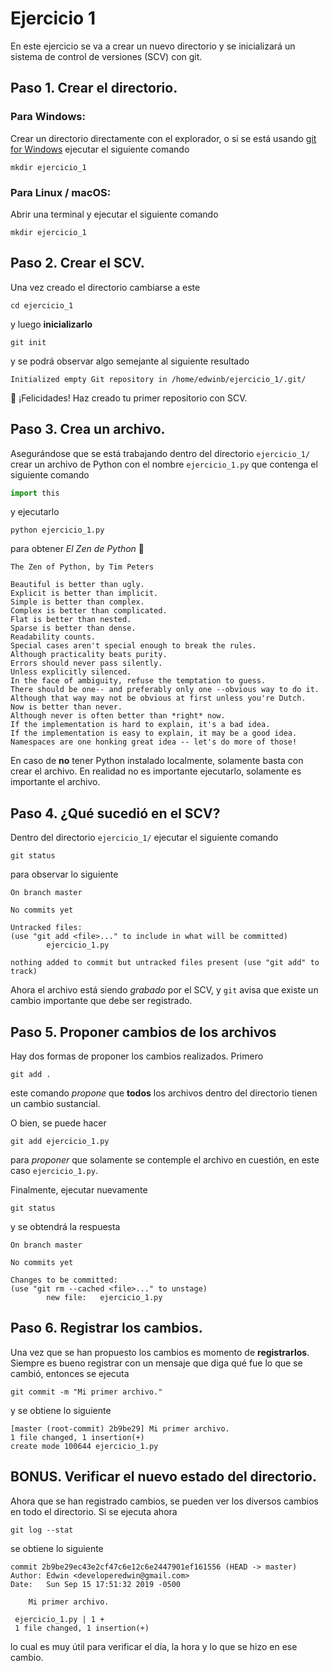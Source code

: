 # Ejercicio 1

En este ejercicio se va a crear un nuevo directorio y se inicializará un sistema
de control de versiones (SCV) con git.

## Paso 1. Crear el directorio.

### Para Windows:

Crear un directorio directamente con el explorador, o si se está usando
[git for Windows](https://gitforwindows.org/) ejecutar el siguiente comando

    mkdir ejercicio_1

### Para Linux / macOS:

Abrir una terminal y ejecutar el siguiente comando

    mkdir ejercicio_1

## Paso 2. Crear el SCV.

Una vez creado el directorio cambiarse a este
    
    cd ejercicio_1

y luego **inicializarlo**

    git init

y se podrá observar algo semejante al siguiente resultado

    Initialized empty Git repository in /home/edwinb/ejercicio_1/.git/

:tada: ¡Felicidades! Haz creado tu primer repositorio con SCV.

## Paso 3. Crea un archivo.

Asegurándose que se está trabajando dentro del directorio `ejercicio_1/` crear un archivo de Python
con el nombre `ejercicio_1.py` que contenga el siguiente comando

```python
import this
```

y ejecutarlo

    python ejercicio_1.py

para obtener _El Zen de Python_ :snake:

```
The Zen of Python, by Tim Peters

Beautiful is better than ugly.
Explicit is better than implicit.
Simple is better than complex.
Complex is better than complicated.
Flat is better than nested.
Sparse is better than dense.
Readability counts.
Special cases aren't special enough to break the rules.
Although practicality beats purity.
Errors should never pass silently.
Unless explicitly silenced.
In the face of ambiguity, refuse the temptation to guess.
There should be one-- and preferably only one --obvious way to do it.
Although that way may not be obvious at first unless you're Dutch.
Now is better than never.
Although never is often better than *right* now.
If the implementation is hard to explain, it's a bad idea.
If the implementation is easy to explain, it may be a good idea.
Namespaces are one honking great idea -- let's do more of those!
```

En caso de **no** tener Python instalado localmente, solamente basta con crear el archivo. En realidad
no es importante ejecutarlo, solamente es importante el archivo.

## Paso 4. ¿Qué sucedió en el SCV?

Dentro del directorio `ejercicio_1/` ejecutar el siguiente comando

    git status

para observar lo siguiente

```
On branch master

No commits yet

Untracked files:
(use "git add <file>..." to include in what will be committed)
        ejercicio_1.py

nothing added to commit but untracked files present (use "git add" to track)
```

Ahora el archivo está siendo _grabado_ por el SCV, y `git` avisa que existe un cambio importante que
debe ser registrado.

## Paso 5. Proponer cambios de los archivos

Hay dos formas de proponer los cambios realizados. Primero

    git add .

este comando _propone_ que **todos** los archivos dentro del directorio tienen un cambio sustancial.

O bien, se puede hacer

    git add ejercicio_1.py

para _proponer_ que solamente se contemple el archivo en cuestión, en este caso `ejercicio_1.py`.

Finalmente, ejecutar nuevamente

    git status

y se obtendrá la respuesta

```
On branch master

No commits yet

Changes to be committed:
(use "git rm --cached <file>..." to unstage)
        new file:   ejercicio_1.py
```

## Paso 6. Registrar los cambios.

Una vez que se han propuesto los cambios es momento de **registrarlos**. Siempre es bueno registrar
con un mensaje que diga qué fue lo que se cambió, entonces se ejecuta

    git commit -m "Mi primer archivo."

y se obtiene lo siguiente

```
[master (root-commit) 2b9be29] Mi primer archivo.
1 file changed, 1 insertion(+)
create mode 100644 ejercicio_1.py
```

## BONUS. Verificar el nuevo estado del directorio.

Ahora que se han registrado cambios, se pueden ver los diversos cambios en todo el directorio. Si se
ejecuta ahora

    git log --stat

se obtiene lo siguiente

```
commit 2b9be29ec43e2cf47c6e12c6e2447901ef161556 (HEAD -> master)
Author: Edwin <developeredwin@gmail.com>
Date:   Sun Sep 15 17:51:32 2019 -0500

    Mi primer archivo.

 ejercicio_1.py | 1 +
 1 file changed, 1 insertion(+)
```

lo cual es muy útil para verificar el día, la hora y lo que se hizo en ese cambio.